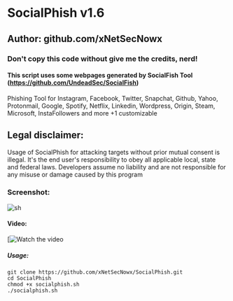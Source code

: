 # SocialPhish v1.6
## Author: github.com/xNetSecNowx
### Don't copy this code without give me the credits, nerd! 
#### This script uses some webpages generated by SocialFish Tool (https://github.com/UndeadSec/SocialFish)


Phishing Tool for Instagram, Facebook, Twitter, Snapchat, Github, Yahoo, Protonmail, Google, Spotify, Netflix, Linkedin, Wordpress, Origin, Steam, Microsoft, InstaFollowers and more +1 customizable

## Legal disclaimer:
Usage of SocialPhish for attacking targets without prior mutual consent is illegal. It's the end user's responsibility to obey all applicable local, state and federal laws. Developers assume no liability and are not responsible for any misuse or damage caused by this program 

### Screenshot:
![sh](https://preview.ibb.co/c3jD18/Kazam_screenshot_00000.png)

#### Video:
[![Watch the video](https://streamable.com/ltnid)

##### Usage:
```
git clone https://github.com/xNetSecNowx/SocialPhish.git
cd SocialPhish
chmod +x socialphish.sh
./socialphish.sh

